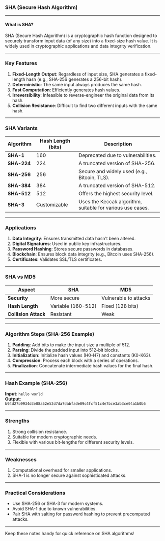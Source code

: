 ### SHA (Secure Hash Algorithm)

---

#### **What is SHA?**
SHA (Secure Hash Algorithm) is a cryptographic hash function designed to securely transform input data (of any size) into a fixed-size hash value. It is widely used in cryptographic applications and data integrity verification.

---

### **Key Features**
1. **Fixed-Length Output**: Regardless of input size, SHA generates a fixed-length hash (e.g., SHA-256 generates a 256-bit hash).
2. **Deterministic**: The same input always produces the same hash.
3. **Fast Computation**: Efficiently generates hash values.
4. **Irreversibility**: Infeasible to reverse-engineer the original data from its hash.
5. **Collision Resistance**: Difficult to find two different inputs with the same hash.

---

### **SHA Variants**
| **Algorithm** | **Hash Length (bits)** | **Description**                                   |
|---------------|-------------------------|---------------------------------------------------|
| **SHA-1**     | 160                     | Deprecated due to vulnerabilities.                |
| **SHA-224**   | 224                     | A truncated version of SHA-256.                  |
| **SHA-256**   | 256                     | Secure and widely used (e.g., Bitcoin, TLS).      |
| **SHA-384**   | 384                     | A truncated version of SHA-512.                  |
| **SHA-512**   | 512                     | Offers the highest security level.               |
| **SHA-3**     | Customizable            | Uses the Keccak algorithm, suitable for various use cases. |

---

### **Applications**
1. **Data Integrity**: Ensures transmitted data hasn't been altered.
2. **Digital Signatures**: Used in public key infrastructures.
3. **Password Hashing**: Stores secure passwords in databases.
4. **Blockchain**: Ensures block data integrity (e.g., Bitcoin uses SHA-256).
5. **Certificates**: Validates SSL/TLS certificates.

---

### **SHA vs MD5**
| **Aspect**          | **SHA**               | **MD5**                 |
|----------------------|-----------------------|-------------------------|
| **Security**         | More secure          | Vulnerable to attacks   |
| **Hash Length**      | Variable (160-512)   | Fixed (128 bits)        |
| **Collision Attack** | Resistant            | Weak                    |

---

### **Algorithm Steps (SHA-256 Example)**
1. **Padding**: Add bits to make the input size a multiple of 512.
2. **Parsing**: Divide the padded input into 512-bit blocks.
3. **Initialization**: Initialize hash values (H0-H7) and constants (K0-K63).
4. **Compression**: Process each block with a series of operations.
5. **Finalization**: Concatenate intermediate hash values for the final hash.

---

### **Hash Example (SHA-256)**
**Input**: `hello world`  
**Output**: `b94d27b9934d3e08a52e52d7da7dabfade09c4fcf51c4e7bce3ab3ce04a1b0b6`

---

### **Strengths**
1. Strong collision resistance.
2. Suitable for modern cryptographic needs.
3. Flexible with various bit-lengths for different security levels.

---

### **Weaknesses**
1. Computational overhead for smaller applications.
2. SHA-1 is no longer secure against sophisticated attacks.

---

### **Practical Considerations**
- Use SHA-256 or SHA-3 for modern systems.
- Avoid SHA-1 due to known vulnerabilities.
- Pair SHA with salting for password hashing to prevent precomputed attacks.

---

Keep these notes handy for quick reference on SHA algorithms!